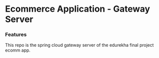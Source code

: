 # Ecommerce Application - Gateway Server

### Features
This repo is the spring cloud gateway server of the edurekha final project ecomm app.
